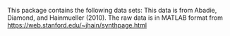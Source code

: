 This package contains the following data sets:
This data is from Abadie, Diamond, and Hainmueller (2010). The raw data is in MATLAB format from https://web.stanford.edu/~jhain/synthpage.html 
